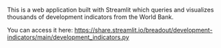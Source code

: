 This is a web application built with Streamlit which queries and visualizes thousands of development indicators from the World Bank. 

You can access it here:
https://share.streamlit.io/breadout/development-indicators/main/development_indicators.py
